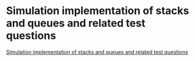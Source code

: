 # Simulation implementation of stacks and queues and related test questions
[Simulation implementation of stacks and queues and related test questions](https://aiwithcloud.com/2022/09/16/simulation_implementation_of_stacks_and_queues_and_related_test_questions/)